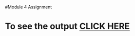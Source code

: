 #Module 4 Assignment

# To see the output [CLICK HERE](https://shaleenjha.github.io/Coursera-HTML_CSS_JS/Assignments/module4-solution/index.html)
